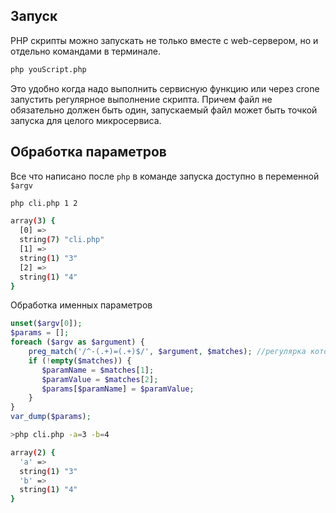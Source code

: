 ## Запуск
PHP скрипты можно запускать не только вместе с web-сервером, но и отдельно командами в терминале.
```bash
php youScript.php
```
Это удобно когда надо выполнить сервисную функцию или через crone  запустить регулярное выполнение скрипта. Причем файл не обязательно должен быть один, запускаемый файл может быть точкой запуска для целого микросервиса.
## Обработка параметров
Все что написано после `php` в команде запуска доступно в переменной `$argv`

```bash
php cli.php 1 2

array(3) {
  [0] =>
  string(7) "cli.php"
  [1] =>
  string(1) "3"
  [2] =>
  string(1) "4"
}
```

Обработка именных параметров
```php
unset($argv[0]); 
$params = []; 
foreach ($argv as $argument) { 
    preg_match('/^-(.+)=(.+)$/', $argument, $matches); //регулярка которая ищет слова начинающиеся с тире
    if (!empty($matches)) { 
       $paramName = $matches[1]; 
       $paramValue = $matches[2]; 
       $params[$paramName] = $paramValue; 
    } 
}
var_dump($params);
```

```bash
>php cli.php -a=3 -b=4

array(2) {
  'a' =>
  string(1) "3"
  'b' =>
  string(1) "4"
}
```